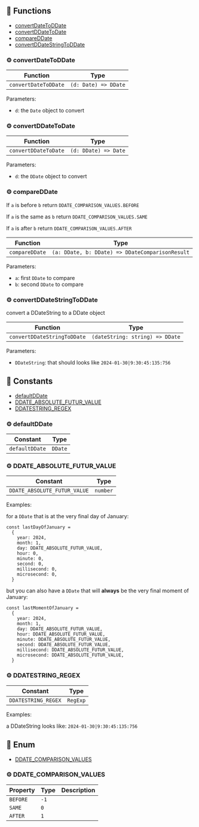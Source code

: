 ## :toolbox: Functions

- [convertDateToDDate](#gear-convertdatetoddate)
- [convertDDateToDate](#gear-convertddatetodate)
- [compareDDate](#gear-compareddate)
- [convertDDateStringToDDate](#gear-convertddatestringtoddate)

### :gear: convertDateToDDate

| Function | Type |
| ---------- | ---------- |
| `convertDateToDDate` | `(d: Date) => DDate` |

Parameters:

* `d`: the `Date` object to convert


### :gear: convertDDateToDate

| Function | Type |
| ---------- | ---------- |
| `convertDDateToDate` | `(d: DDate) => Date` |

Parameters:

* `d`: the `DDate` object to convert


### :gear: compareDDate

If `a` is before `b` return `DDATE_COMPARISON_VALUES.BEFORE`

If `a` is the same as `b` return `DDATE_COMPARISON_VALUES.SAME`

If `a` is after `b` return `DDATE_COMPARISON_VALUES.AFTER`

| Function | Type |
| ---------- | ---------- |
| `compareDDate` | `(a: DDate, b: DDate) => DDateComparisonResult` |

Parameters:

* `a`: first `DDate` to compare
* `b`: second `DDate` to compare


### :gear: convertDDateStringToDDate

convert a DDateString to a DDate object

| Function | Type |
| ---------- | ---------- |
| `convertDDateStringToDDate` | `(dateString: string) => DDate` |

Parameters:

* `DDateString`: that should looks like `2024-01-30|9:30:45:135:756`



## :wrench: Constants

- [defaultDDate](#gear-defaultddate)
- [DDATE_ABSOLUTE_FUTUR_VALUE](#gear-ddate_absolute_futur_value)
- [DDATESTRING_REGEX](#gear-ddatestring_regex)

### :gear: defaultDDate

| Constant | Type |
| ---------- | ---------- |
| `defaultDDate` | `DDate` |

### :gear: DDATE_ABSOLUTE_FUTUR_VALUE

| Constant | Type |
| ---------- | ---------- |
| `DDATE_ABSOLUTE_FUTUR_VALUE` | `number` |

Examples:

for a `DDate` that is at the very final day of January:
```
const lastDayOfJanuary =
  {
    year: 2024,
    month: 1,
    day: DDATE_ABSOLUTE_FUTUR_VALUE,
    hour: 0,
    minute: 0,
    second: 0,
    millisecond: 0,
    microsecond: 0,
  }
```
but you can also have a `DDate` that will **always** be the 
very final moment of January:
```
const lastMomentOfJanuary =
  {
    year: 2024,
    month: 1,
    day: DDATE_ABSOLUTE_FUTUR_VALUE,
    hour: DDATE_ABSOLUTE_FUTUR_VALUE,
    minute: DDATE_ABSOLUTE_FUTUR_VALUE,
    second: DDATE_ABSOLUTE_FUTUR_VALUE,
    millisecond: DDATE_ABSOLUTE_FUTUR_VALUE,
    microsecond: DDATE_ABSOLUTE_FUTUR_VALUE,
  }
```


### :gear: DDATESTRING_REGEX

| Constant | Type |
| ---------- | ---------- |
| `DDATESTRING_REGEX` | `RegExp` |

Examples:

a DDateString looks like:
`2024-01-30|9:30:45:135:756`




## :nut_and_bolt: Enum

- [DDATE_COMPARISON_VALUES](#gear-ddate_comparison_values)

### :gear: DDATE_COMPARISON_VALUES



| Property | Type | Description |
| ---------- | ---------- | ---------- |
| `BEFORE` | `-1` |  |
| `SAME` | `0` |  |
| `AFTER` | `1` |  |

